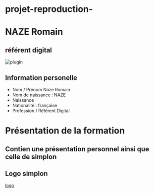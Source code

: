 # projet-reproduction-

# NAZE Romain
## référent digital


![plugin](https://user-images.githubusercontent.com/118919895/221115577-99c96e54-86ce-4783-9656-50768094c5ed.png)

## Information personelle 
* Nom / Prénom Naze Romain
* Nom de naissance : NAZE
* Naissance
* Nationalité : française
* Profession / Référent Digital

# Présentation de la formation

## Contien une présentation personnel ainsi que celle de simplon
## Logo simplon
[logo](https://user-images.githubusercontent.com/118919895/221119993-6ba8226c-3261-4b03-b935-04ffc7392e71.png)

